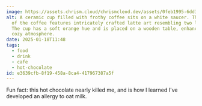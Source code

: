 ```yaml
---
image: https://assets.chrism.cloud/chrismcleod.dev/assets/0feb1995-6dd3-425c-953a-d59b7dd85fbf.jpg
alt: A ceramic cup filled with frothy coffee sits on a white saucer. The surface
  of the coffee features intricately crafted latte art resembling two leaves.
  The cup has a soft orange hue and is placed on a wooden table, enhancing the
  cozy atmosphere.
date: 2025-01-18T11:48
tags:
  - food
  - drink
  - cafe
  - hot-chocolate
id: e3639cfb-8f19-458a-8ca4-417967387a5f
---
```


Fun fact: this hot chocolate nearly killed me, and is how I learned I've developed an allergy to oat milk.